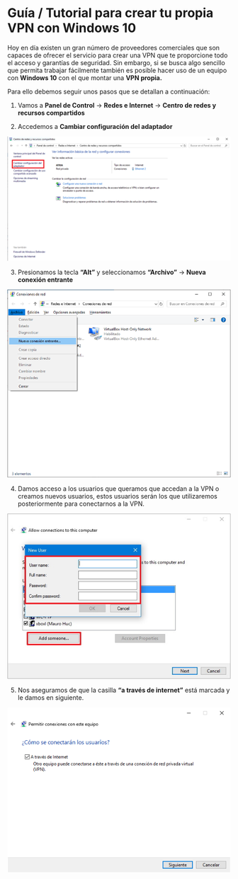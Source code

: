# **Guía / Tutorial para crear tu propia VPN con Windows 10**

Hoy en día existen un gran número de proveedores comerciales que son capaces de ofrecer el servicio para crear una VPN que te proporcione todo el acceso y garantías de seguridad. Sin embargo, si se busca algo sencillo que permita trabajar fácilmente también es posible hacer uso de un equipo con **Windows 10** con el que montar una **VPN propia.**

Para ello debemos seguir unos pasos que se detallan a continuación:

1. Vamos a **Panel de Control** -> **Redes e Internet** -> **Centro de redes y recursos compartidos**

1. Accedemos a **Cambiar configuración del adaptador**

<div align=center><img src="Img/img01.png"></div>

3. Presionamos la tecla **“Alt”** y seleccionamos **“Archivo”** -> **Nueva conexión entrante**

<div align=center><img src="Img/img02.png"></div>

4. Damos acceso a los usuarios que queramos que accedan a la VPN o creamos nuevos usuarios, estos usuarios serán los que utilizaremos posteriormente para conectarnos a la VPN.

<div align=center><img src="Img/img03.png"></div>

5. Nos aseguramos de que la casilla **“a través de internet”** está marcada y le damos en siguiente.

<div align=center><img src="Img/img04.png"></div>

